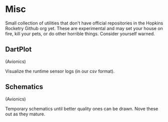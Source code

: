 # Misc

Small collection of utilities that don't have official repositories in the
Hopkins Rocketry Github org yet. These are experimental and may set your house on
fire, kill your pets, or do other horrible things. Consider yourself warned.

## DartPlot

(Avionics)

Visualize the runtime sensor logs (in our csv format).

## Schematics

(Avionics)

Temporary schematics until better quality ones can be drawn. Nove these out as
they mature.
